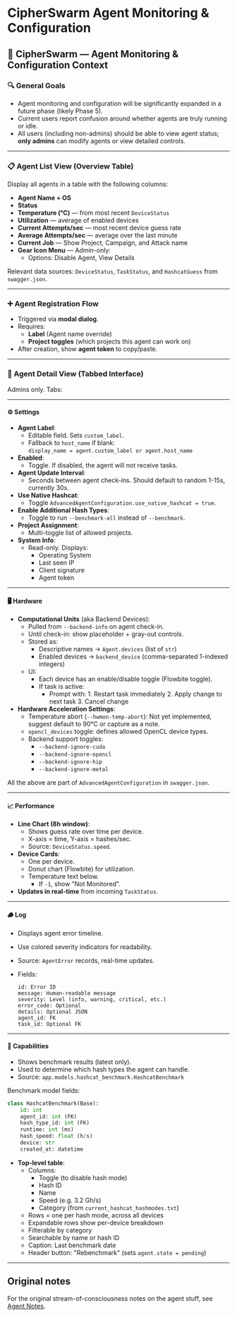 # CipherSwarm Agent Monitoring & Configuration

## 🧠 CipherSwarm — Agent Monitoring & Configuration Context

### 🔍 General Goals

- Agent monitoring and configuration will be significantly expanded in a future phase (likely Phase 5).
- Current users report confusion around whether agents are truly running or idle.
- All users (including non-admins) should be able to view agent status; **only admins** can modify agents or view detailed controls.

---

### 📋 Agent List View (Overview Table)

Display all agents in a table with the following columns:

- **Agent Name + OS**
- **Status**
- **Temperature (°C)** — from most recent `DeviceStatus`
- **Utilization** — average of enabled devices
- **Current Attempts/sec** — most recent device guess rate
- **Average Attempts/sec** — average over the last minute
- **Current Job** — Show Project, Campaign, and Attack name
- **Gear Icon Menu** — Admin-only:
  - Options: Disable Agent, View Details

Relevant data sources: `DeviceStatus`, `TaskStatus`, and `HashcatGuess` from `swagger.json`.

---

### ➕ Agent Registration Flow

- Triggered via **modal dialog**.
- Requires:
  - **Label** (Agent name override)
  - **Project toggles** (which projects this agent can work on)
- After creation, show **agent token** to copy/paste.

---

### 🔎 Agent Detail View (Tabbed Interface)

Admins only. Tabs:

---

#### ⚙️ Settings

- **Agent Label**:
  - Editable field. Sets `custom_label`.
  - Fallback to `host_name` if blank:  
        `display_name = agent.custom_label or agent.host_name`
- **Enabled**:
  - Toggle. If disabled, the agent will not receive tasks.
- **Agent Update Interval**:
  - Seconds between agent check-ins. Should default to random 1-15s, currently 30s.
- **Use Native Hashcat**:
  - Toggle `AdvancedAgentConfiguration.use_native_hashcat = true`.
- **Enable Additional Hash Types**:
  - Toggle to run `--benchmark-all` instead of `--benchmark`.
- **Project Assignment**:
  - Multi-toggle list of allowed projects.
- **System Info**:
  - Read-only. Displays:
    - Operating System
    - Last seen IP
    - Client signature
    - Agent token

---

#### 🖥️ Hardware

- **Computational Units** (aka Backend Devices):
  - Pulled from `--backend-info` on agent check-in.
  - Until check-in: show placeholder + gray-out controls.
  - Stored as:
    - Descriptive names → `Agent.devices` (list of `str`)
    - Enabled devices → `backend_device` (comma-separated 1-indexed integers)
  - UI:
    - Each device has an enable/disable toggle (Flowbite toggle).
    - If task is active:
      - Prompt with:
                1. Restart task immediately
                2. Apply change to next task
                3. Cancel change
- **Hardware Acceleration Settings**:
  - Temperature abort (`--hwmon-temp-abort`): Not yet implemented, suggest default to 90°C or capture as a note.
  - `opencl_devices` toggle: defines allowed OpenCL device types.
  - Backend support toggles:
    - `--backend-ignore-cuda`
    - `--backend-ignore-opencl`
    - `--backend-ignore-hip`
    - `--backend-ignore-metal`

All the above are part of `AdvancedAgentConfiguration` in `swagger.json`.

---

#### 📈 Performance

- **Line Chart (8h window)**:
  - Shows guess rate over time per device.
  - X-axis = time, Y-axis = hashes/sec.
  - Source: `DeviceStatus.speed`.
- **Device Cards**:
  - One per device.
  - Donut chart (Flowbite) for utilization.
  - Temperature text below.
    - If `-1`, show "Not Monitored".
- **Updates in real-time** from incoming `TaskStatus`.

---

#### 🪵 Log

- Displays agent error timeline.
- Use colored severity indicators for readability.
- Source: `AgentError` records, real-time updates.
- Fields:

    ```text
    id: Error ID
    message: Human-readable message
    severity: Level (info, warning, critical, etc.)
    error_code: Optional
    details: Optional JSON
    agent_id: FK
    task_id: Optional FK
    ```

---

#### 🧠 Capabilities

- Shows benchmark results (latest only).
- Used to determine which hash types the agent can handle.
- Source: `app.models.hashcat_benchmark.HashcatBenchmark`

Benchmark model fields:

```python
class HashcatBenchmark(Base):
    id: int
    agent_id: int (FK)
    hash_type_id: int (FK)
    runtime: int (ms)
    hash_speed: float (h/s)
    device: str
    created_at: datetime
```

- **Top-level table**:
  - Columns:
    - Toggle (to disable hash mode)
    - Hash ID
    - Name
    - Speed (e.g. 3.2 Gh/s)
    - Category (from `current_hashcat_hashmodes.txt`)
  - Rows = one per hash mode, across all devices
  - Expandable rows show per-device breakdown
  - Filterable by category
  - Searchable by name or hash ID
  - Caption: Last benchmark date
  - Header button: "Rebenchmark" (sets `agent.state = pending`)

---

## Original notes

For the original stream-of-consciousness notes on the agent stuff, see [Agent Notes](original_notes/agent.md).
